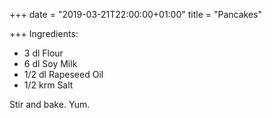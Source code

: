 +++
date = "2019-03-21T22:00:00+01:00"
title = "Pancakes"

+++
Ingredients:

* 3 dl Flour
* 6 dl Soy Milk
* 1/2 dl Rapeseed Oil
* 1/2 krm Salt

Stir and bake. Yum.